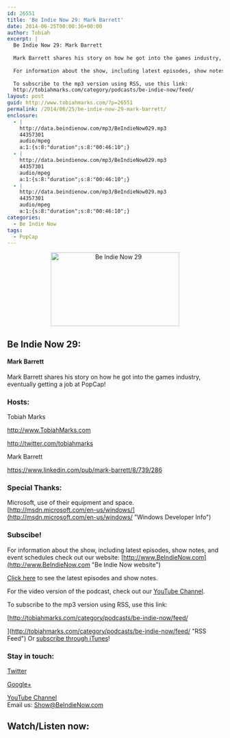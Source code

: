 ```yaml
---
id: 26551
title: 'Be Indie Now 29: Mark Barrett'
date: 2014-06-25T00:00:36+00:00
author: Tobiah
excerpt: |
  Be Indie Now 29: Mark Barrett
  
  Mark Barrett shares his story on how he got into the games industry, eventually getting a job at PopCap!
  
  For information about the show, including latest episodes, show notes, and event schedules check out our website: http://www.BeIndieNow.com
  
  To subscribe to the mp3 version using RSS, use this link:
  http://tobiahmarks.com/category/podcasts/be-indie-now/feed/
layout: post
guid: http://www.tobiahmarks.com/?p=26551
permalink: /2014/06/25/be-indie-now-29-mark-barrett/
enclosure:
  - |
    http://data.beindienow.com/mp3/BeIndieNow029.mp3
    44357301
    audio/mpeg
    a:1:{s:8:"duration";s:8:"00:46:10";}
  - |
    http://data.beindienow.com/mp3/BeIndieNow029.mp3
    44357301
    audio/mpeg
    a:1:{s:8:"duration";s:8:"00:46:10";}
  - |
    http://data.beindienow.com/mp3/BeIndieNow029.mp3
    44357301
    audio/mpeg
    a:1:{s:8:"duration";s:8:"00:46:10";}
categories:
  - Be Indie Now
tags:
  - PopCap
---
```

<p style="text-align: center;">
  <img class="aligncenter" src="/assets/2013/10/BeIndyNowLogo-512h-300x172.png?resize=300%2C172" alt="Be Indie Now 29" width="300" height="172" data-recalc-dims="1" />
</p>

## Be Indie Now 29:

#### Mark Barrett

Mark Barrett shares his story on how he got into the games industry, eventually getting a job at PopCap!

#### <!--more-->

### Hosts:

Tobiah Marks
  
<a href="http://www.TobiahMarks.com" target="_blank">http://www.TobiahMarks.com</a>
  
<a title="Tobiah Twitter" href="http://twitter.com/tobiahmarks" target="_blank">http://twitter.com/tobiahmarks</a>

Mark Barrett
  
<https://www.linkedin.com/pub/mark-barrett/8/739/286>

### Special Thanks:

Microsoft, use of their equipment and space. [http://msdn.microsoft.com/en-us/windows/](http://msdn.microsoft.com/en-us/windows/ "Windows Developer Info")

### Subscibe!

For information about the show, including latest episodes, show notes, and event schedules check out our website: [http://www.BeIndieNow.com](http://www.BeIndieNow.com "Be Indie Now website")

[Click here](http://tobiahmarks.com/category/podcasts/be-indie-now/ "Be Indie Now episodes and show notes") to see the latest episodes and show notes.

For the video version of the podcast, check out our <a title="YouTube" href="http://www.youtube.com/channel/UCW6QQfnk1In7woq619zgD0g" target="_blank">YouTube Channel</a>.

To subscribe to the mp3 version using RSS, use this link:
  
[http://tobiahmarks.com/category/podcasts/be-indie-now/feed/
  
](http://tobiahmarks.com/category/podcasts/be-indie-now/feed/ "RSS Feed") Or <a title="iTunes" href="https://itunes.apple.com/us/podcast/be-indie-now/id734501818 " target="_blank">subscribe through iTunes</a>!

### Stay in touch:

<a title="Twitter" href="http://twitter.com/BeIndieNow" target="_blank">Twitter</a>
  
<a href="https://plus.google.com/105885018850238693949" target="_blank" rel="publisher">Google+</a>
  
<a title="YouTube" href="http://www.youtube.com/channel/UCW6QQfnk1In7woq619zgD0g" target="_blank">YouTube Channel<br /> </a>Email us: <Show@BeIndieNow.com>

## Watch/Listen now: